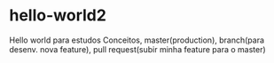 # hello-world2
Hello world para estudos
Conceitos, master(production), branch(para desenv. nova feature), pull request(subir minha feature para o master)
